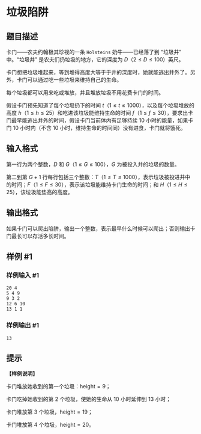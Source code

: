 # 垃圾陷阱

## 题目描述

卡门――农夫约翰极其珍视的一条 `Holsteins` 奶牛――已经落了到 “垃圾井” 中。“垃圾井” 是农夫们扔垃圾的地方，它的深度为 $D$（$2 \le D \le 100$）英尺。

卡门想把垃圾堆起来，等到堆得高度大等于于井的深度时，她就能逃出井外了。另外，卡门可以通过吃一些垃圾来维持自己的生命。

每个垃圾都可以用来吃或堆放，并且堆放垃圾不用花费卡门的时间。

假设卡门预先知道了每个垃圾扔下的时间 $t$（$1 \le t \le 1000$），以及每个垃圾堆放的高度 $h$（$1 \le h \le 25$）和吃进该垃圾能维持生命的时间 $f$（$1 \le f \le 30$），要求出卡门最早能逃出井外的时间，假设卡门当前体内有足够持续 $10$ 小时的能量，如果卡门 $10$ 小时内（不含 $10$ 小时，维持生命的时间同）没有进食，卡门就将饿死。

## 输入格式

第一行为两个整数，$D$ 和 $G$（$1 \le G \le 100$），$G$ 为被投入井的垃圾的数量。

第二到第 $G+1$ 行每行包括三个整数：$T$（$1 \le T \le 1000$），表示垃圾被投进井中的时间；$F$（$1 \le F \le 30$），表示该垃圾能维持卡门生命的时间；和 $H$（$1 \le H \le 25$），该垃圾能垫高的高度。


## 输出格式

如果卡门可以爬出陷阱，输出一个整数，表示最早什么时候可以爬出；否则输出卡门最长可以存活多长时间。


## 样例 #1

### 样例输入 #1
```
20 4
5 4 9
9 3 2
12 6 10
13 1 1
```

### 样例输出 #1

```
13
```

## 提示

**【样例说明】**

卡门堆放她收到的第一个垃圾：$\mathrm{height}=9$；

卡门吃掉她收到的第 $2$ 个垃圾，使她的生命从 $10$ 小时延伸到 $13$ 小时；

卡门堆放第 $3$ 个垃圾，$\mathrm{height}=19$；

卡门堆放第 $4$ 个垃圾，$\mathrm{height}=20$。


